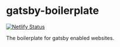 # gatsby-boilerplate
[![Netlify Status](https://api.netlify.com/api/v1/badges/fb95fde9-a1df-4d1b-a466-6f99a3cb0abf/deploy-status)](https://app.netlify.com/sites/silly-wright-1a91e7/deploys)

The boilerplate for gatsby enabled websites.
